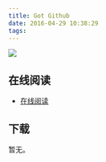 ```yaml
---
title: Got Github
date: 2016-04-29 10:38:29
tags:
---
```


![](http://box.kancloud.cn/cover_2015-07-09_559e4a8e0314_800x1068.png?imageMogr2/thumbnail/173x231!/interlace/1/quality/100)

<!--more-->

## 在线阅读 ##

+ [在线阅读](http://www.kancloud.cn/kancloud/how-to-use-github)

## 下载 ##

暂无。
